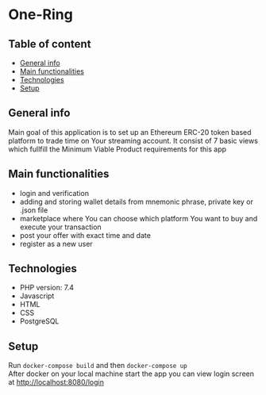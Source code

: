 # One-Ring

## Table of content
* [General info](#general-info)
* [Main functionalities](#main-functionalities)
* [Technologies](#technologies)
* [Setup](#setup)

## General info
<p>Main goal of this application is to set up an Ethereum ERC-20
  token based platform to trade time on Your streaming account.
  It consist of 7 basic views which fullfill the
  Minimum Viable Product requirements for this app </p>

## Main functionalities
- login and verification
- adding and storing wallet details from mnemonic phrase, private key or .json file
- marketplace where You can choose which platform You want to buy and execute your transaction
- post your offer with exact time and date 
- register as a new user 

## Technologies
* PHP version: 7.4
* Javascript
* HTML 
* CSS
* PostgreSQL

## Setup
Run `docker-compose build` and then `docker-compose up`<br>
After docker on your local machine start the app you can view login screen at [http://localhost:8080/login](http://localhost:8080/login)

